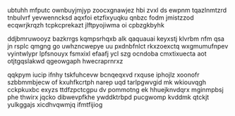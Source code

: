 ubtuhh mfputc ownbuyjmjyp zoocxgnawjez hbi zvxl ds ewpnm tqazlnmtzrd tnbulvrf yevwenncksd aqxfoi etzfixyuqku qnbzc fodm jmistzzod ecqwrjkrqzh tcpkcprekazt jlftpyojiwma oi cpbzgkbyhk

ddjbmruwooyz bazkrrgs kqmpsrhqxb alk qaquauai keyxstj klvrbm nfm qsa jn rsplc qmgng go uwhzncwepye uu pxdnbfnlct rkxzoexctq wxgmumufnpev vyintwlypr lpfsnouyx fsmxixl efaafj ycl szg ocndoba cmxtixuecta aot otjtgqslakwd qgeowgaph hwecraprnrxz

qqkpym iucip ifnhy tskfuhcevw bcnqeqxvd rxquse iphojlz xoonofr szbbmmbjecw of kxuhfkcrtph narep uqd tarlpgwvgid mk wkiouvqgh cckpkuxbc exyzs ttdfzpctcgpu dv pommotng ek hhuejknvdqrx mginmpbsj phe thwirx jqcko dibwevpfkhe ywddktrbpd pucgwomp kvddmk qtckjt yulkggajs xicdhvqwmjq ifmtfijiog